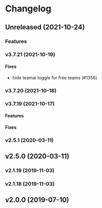 # Changelog

## Unreleased (2021-10-24)

### Features


### v3.7.21 (2021-10-19)

#### Fixes

* hide teamai toggle for free teams (#1356)


### v3.7.20 (2021-10-18)

### v3.7.19 (2021-10-17)

#### Features


#### Fixes


### v2.5.1 (2020-03-11)

## v2.5.0 (2020-03-11)

### v2.1.19 (2019-11-03)

### v2.1.18 (2019-11-03)

## v2.0.0 (2019-07-10)
